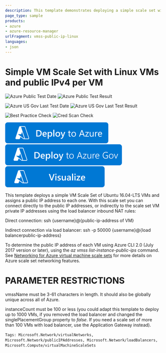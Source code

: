 ```yaml
---
description: This template demonstrates deploying a simple scale set with load balancer, inbound NAT rules, and public IP per VM.
page_type: sample
products:
- azure
- azure-resource-manager
urlFragment: vmss-public-ip-linux
languages:
- json
---
```

# Simple VM Scale Set with Linux VMs and public IPv4 per VM

![Azure Public Test Date](https://azurequickstartsservice.blob.core.windows.net/badges/quickstarts/microsoft.compute/vmss-public-ip-linux/PublicLastTestDate.svg)
![Azure Public Test Result](https://azurequickstartsservice.blob.core.windows.net/badges/quickstarts/microsoft.compute/vmss-public-ip-linux/PublicDeployment.svg)

![Azure US Gov Last Test Date](https://azurequickstartsservice.blob.core.windows.net/badges/quickstarts/microsoft.compute/vmss-public-ip-linux/FairfaxLastTestDate.svg)
![Azure US Gov Last Test Result](https://azurequickstartsservice.blob.core.windows.net/badges/quickstarts/microsoft.compute/vmss-public-ip-linux/FairfaxDeployment.svg)

![Best Practice Check](https://azurequickstartsservice.blob.core.windows.net/badges/quickstarts/microsoft.compute/vmss-public-ip-linux/BestPracticeResult.svg)
![Cred Scan Check](https://azurequickstartsservice.blob.core.windows.net/badges/quickstarts/microsoft.compute/vmss-public-ip-linux/CredScanResult.svg)

[![Deploy To Azure](https://raw.githubusercontent.com/Azure/azure-quickstart-templates/master/1-CONTRIBUTION-GUIDE/images/deploytoazure.svg?sanitize=true)](https://portal.azure.com/#create/Microsoft.Template/uri/https%3A%2F%2Fraw.githubusercontent.com%2FAzure%2Fazure-quickstart-templates%2Fmaster%2Fquickstarts%2Fmicrosoft.compute%2Fvmss-public-ip-linux%2Fazuredeploy.json)
[![Deploy To Azure US Gov](https://raw.githubusercontent.com/Azure/azure-quickstart-templates/master/1-CONTRIBUTION-GUIDE/images/deploytoazuregov.svg?sanitize=true)](https://portal.azure.us/#create/Microsoft.Template/uri/https%3A%2F%2Fraw.githubusercontent.com%2FAzure%2Fazure-quickstart-templates%2Fmaster%2Fquickstarts%2Fmicrosoft.compute%2Fvmss-public-ip-linux%2Fazuredeploy.json)
[![Visualize](https://raw.githubusercontent.com/Azure/azure-quickstart-templates/master/1-CONTRIBUTION-GUIDE/images/visualizebutton.svg?sanitize=true)](http://armviz.io/#/?load=https%3A%2F%2Fraw.githubusercontent.com%2FAzure%2Fazure-quickstart-templates%2Fmaster%2Fquickstarts%2Fmicrosoft.compute%2Fvmss-public-ip-linux%2Fazuredeploy.json)

This template deploys a simple VM Scale Set of Ubuntu 16.04-LTS VMs and assigns a public IP address to each one. With this scale set you can connect directly to the public IP addresses, or indirectly to the scale set VM private IP addresses using the load balancer inbound NAT rules:

Direct connection: ssh {username}@{public-ip-address of VM}

Indirect connection via load balancer: ssh -p 50000 {username}@{load balancerpublic-ip-address}

To determine the public IP address of each VM using Azure CLI 2.0 (July 2017 version or later), using the _az vmss list-instance-public-ips_ command. See [Networking for Azure virtual machine scale sets](https://docs.microsoft.com/azure/virtual-machine-scale-sets/virtual-machine-scale-sets-networking) for more details on Azure scale set networking features.

PARAMETER RESTRICTIONS
======================

vmssName must be 3-61 characters in length. It should also be globally unique across all of Azure.

instanceCount must be 100 or less (you could adapt this template to deploy up to 1000 VMs, if you removed the load balancer and changed the singlePlacementGroup property to _false_. If you need a scale set of more than 100 VMs with load balancer, use the Application Gateway instead).

`Tags: Microsoft.Network/virtualNetworks, Microsoft.Network/publicIPAddresses, Microsoft.Network/loadBalancers, Microsoft.Compute/virtualMachineScaleSets`
